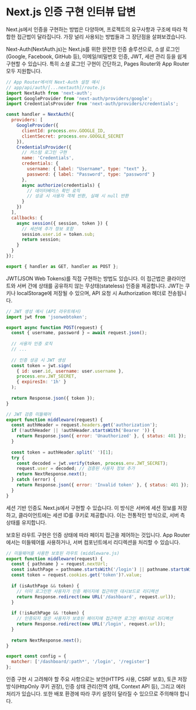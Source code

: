 # Next.js 인증 구현 인터뷰 답변

Next.js에서 인증을 구현하는 방법은 다양하며, 프로젝트의 요구사항과 구조에 따라 적합한 접근법이 달라집니다. 가장 널리 사용되는 방법들과 그 장단점을 살펴보겠습니다.

Next-Auth(NextAuth.js)는 Next.js를 위한 완전한 인증 솔루션으로, 소셜 로그인(Google, Facebook, GitHub 등), 이메일/비밀번호 인증, JWT, 세션 관리 등을 쉽게 구현할 수 있습니다. 특히 소셜 로그인 구현이 간단하고, Pages Router와 App Router 모두 지원합니다.

```jsx
// App Router에서의 Next-Auth 설정 예시
// app/api/auth/[...nextauth]/route.js
import NextAuth from 'next-auth';
import GoogleProvider from 'next-auth/providers/google';
import CredentialsProvider from 'next-auth/providers/credentials';

const handler = NextAuth({
  providers: [
    GoogleProvider({
      clientId: process.env.GOOGLE_ID,
      clientSecret: process.env.GOOGLE_SECRET
    }),
    CredentialsProvider({
      // 커스텀 로그인 구현
      name: 'Credentials',
      credentials: {
        username: { label: "Username", type: "text" },
        password: { label: "Password", type: "password" }
      },
      async authorize(credentials) {
        // 데이터베이스 확인 로직
        // 성공 시 사용자 객체 반환, 실패 시 null 반환
      }
    })
  ],
  callbacks: {
    async session({ session, token }) {
      // 세션에 추가 정보 포함
      session.user.id = token.sub;
      return session;
    }
  }
});

export { handler as GET, handler as POST };
```

JWT(JSON Web Tokens)를 직접 구현하는 방법도 있습니다. 이 접근법은 클라이언트와 서버 간에 상태를 공유하지 않는 무상태(stateless) 인증을 제공합니다. JWT는 쿠키나 localStorage에 저장될 수 있으며, API 요청 시 Authorization 헤더로 전송됩니다.

```jsx
// JWT 생성 예시 (API 라우트에서)
import jwt from 'jsonwebtoken';

export async function POST(request) {
  const { username, password } = await request.json();
  
  // 사용자 인증 로직
  // ...
  
  // 인증 성공 시 JWT 생성
  const token = jwt.sign(
    { id: user.id, username: user.username },
    process.env.JWT_SECRET,
    { expiresIn: '1h' }
  );
  
  return Response.json({ token });
}

// JWT 검증 미들웨어
export function middleware(request) {
  const authHeader = request.headers.get('authorization');
  if (!authHeader || !authHeader.startsWith('Bearer ')) {
    return Response.json({ error: 'Unauthorized' }, { status: 401 });
  }
  
  const token = authHeader.split(' ')[1];
  try {
    const decoded = jwt.verify(token, process.env.JWT_SECRET);
    request.user = decoded; // 검증된 사용자 정보 추가
    return NextResponse.next();
  } catch (error) {
    return Response.json({ error: 'Invalid token' }, { status: 401 });
  }
}
```

세션 기반 인증도 Next.js에서 구현할 수 있습니다. 이 방식은 서버에 세션 정보를 저장하고, 클라이언트에는 세션 ID를 쿠키로 제공합니다. 이는 전통적인 방식으로, 서버 측 상태를 유지합니다.

보호된 라우트 구현은 인증 상태에 따라 페이지 접근을 제어하는 것입니다. App Router에서는 미들웨어를 사용하거나, 서버 컴포넌트에서 리디렉션을 처리할 수 있습니다.

```jsx
// 미들웨어를 사용한 보호된 라우트 (middleware.js)
export function middleware(request) {
  const { pathname } = request.nextUrl;
  const isAuthPage = pathname.startsWith('/login') || pathname.startsWith('/register');
  const token = request.cookies.get('token')?.value;
  
  if (isAuthPage && token) {
    // 이미 로그인한 사용자가 인증 페이지에 접근하면 대시보드로 리디렉션
    return Response.redirect(new URL('/dashboard', request.url));
  }
  
  if (!isAuthPage && !token) {
    // 인증되지 않은 사용자가 보호된 페이지에 접근하면 로그인 페이지로 리디렉션
    return Response.redirect(new URL('/login', request.url));
  }
  
  return NextResponse.next();
}

export const config = {
  matcher: ['/dashboard/:path*', '/login', '/register']
};
```

인증 구현 시 고려해야 할 주요 사항으로는 보안(HTTPS 사용, CSRF 보호), 토큰 저장 방식(HttpOnly 쿠키 권장), 인증 상태 관리(전역 상태, Context API 등), 그리고 에러 처리가 있습니다. 또한 배포 환경에 따라 쿠키 설정이 달라질 수 있으므로 주의해야 합니다.